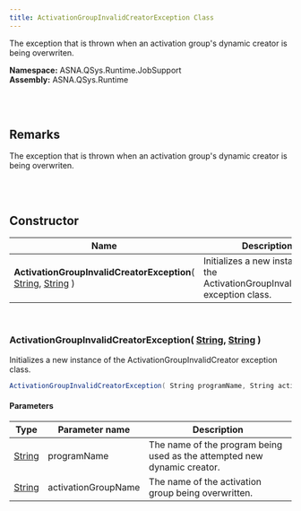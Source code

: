 ```yaml
---
title: ActivationGroupInvalidCreatorException Class
---
```


The exception that is thrown when an activation group's dynamic creator is being overwriten.

**Namespace:** ASNA.QSys.Runtime.JobSupport <br/>
**Assembly:** ASNA.QSys.Runtime

<br>
<br>

## Remarks

The exception that is thrown when an activation group's dynamic creator is being overwriten.

[//]: # ($$TODO: Complete the Remarks section.)

<br>
<br>

## Constructor

| Name |  Description 
| --- | --- 
| **ActivationGroupInvalidCreatorException**( [String](https://docs.microsoft.com/en-us/dotnet/api/system.string), [String](https://docs.microsoft.com/en-us/dotnet/api/system.string) ) | Initializes a new instance of the ActivationGroupInvalidCreator exception class.

<br>

### ActivationGroupInvalidCreatorException( [String](https://docs.microsoft.com/en-us/dotnet/api/system.string), [String](https://docs.microsoft.com/en-us/dotnet/api/system.string) )

Initializes a new instance of the ActivationGroupInvalidCreator exception class.

```cs
ActivationGroupInvalidCreatorException( String programName, String activationGroupName );
```

#### Parameters

| Type | Parameter name | Description
| --- | --- | ---
| [String](https://docs.microsoft.com/en-us/dotnet/api/system.string) | programName | The name of the program being used as the attempted new dynamic creator. 
| [String](https://docs.microsoft.com/en-us/dotnet/api/system.string) | activationGroupName | The name of the activation group being overwritten. 

<br>


<br>
<br>

